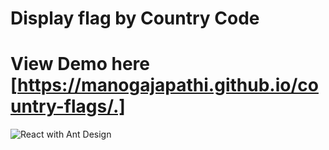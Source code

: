 # Display flag by Country Code
# View Demo here [https://manogajapathi.github.io/country-flags/.]
![React with Ant Design](http://res.cloudinary.com/manogajapathi/image/upload/c_crop,h_649/v1529708346/git/git.png)
